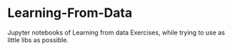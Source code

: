 # Learning-From-Data

Jupyter notebooks of Learning from data Exercises, while trying to use as little libs as possible.